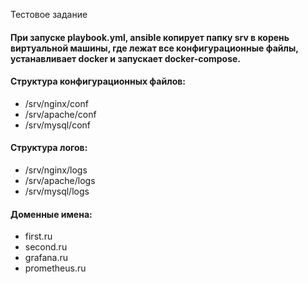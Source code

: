 Тестовое задание
#### При запуске playbook.yml, ansible копирует папку srv в корень виртуальной машины, где лежат все конфигурационные файлы, устанавливает docker и запускает docker-compose. 
#### Структура конфигурационных файлов:
* /srv/nginx/conf
* /srv/apache/conf
* /srv/mysql/conf
#### Структура логов:
* /srv/nginx/logs
* /srv/apache/logs
* /srv/mysql/logs
#### Доменные имена:
* first.ru
* second.ru
* grafana.ru
* prometheus.ru
